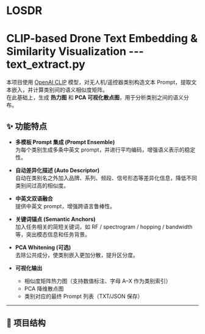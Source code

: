 # LOSDR


# CLIP-based Drone Text Embedding & Similarity Visualization  ---text_extract.py

本项目使用 [OpenAI CLIP](https://huggingface.co/openai/clip-vit-base-patch32) 模型，对无人机/遥控器类别构造文本 Prompt，提取文本嵌入，并计算类别间的语义相似度矩阵。  
在此基础上，生成 **热力图** 和 **PCA 可视化散点图**，用于分析类别之间的语义分布。

## ✨ 功能特点

- **多模板 Prompt 集成 (Prompt Ensemble)**  
  为每个类别生成多条中英文 prompt，并进行平均编码，增强语义表示的稳定性。

- **自动差异化描述 (Auto Descriptor)**  
  自动在类别名之外加入品牌、系列、频段、信号形态等差异化信息，降低不同类别间过高的相似度。

- **中英文双语融合**  
  提供中英文 prompt，增强跨语言鲁棒性。

- **关键词锚点 (Semantic Anchors)**  
  加入任务相关的简短关键词，如 RF / spectrogram / hopping / bandwidth 等，突出模态信息和任务背景。

- **PCA Whitening (可选)**  
  去除公共成分，使类别嵌入更加分散，提升区分度。

- **可视化输出**  
  - 相似度矩阵热力图（支持数值标注、字母 A–X 作为类别索引）
  - PCA 降维散点图
  - 类别对应的最终 Prompt 列表（TXT/JSON 保存）

---

## 📂 项目结构

